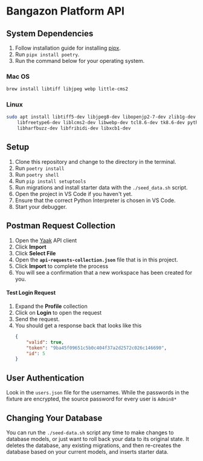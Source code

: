 # Bangazon Platform API

## System Dependencies

1. Follow installation guide for installing [pipx](https://pipx.pypa.io/stable/installation/).
2. Run `pipx install poetry`.
3. Run the command below for your operating system.

### Mac OS

```sh
brew install libtiff libjpeg webp little-cms2
```

### Linux

```sh
sudo apt install libtiff5-dev libjpeg8-dev libopenjp2-7-dev zlib1g-dev \
    libfreetype6-dev liblcms2-dev libwebp-dev tcl8.6-dev tk8.6-dev python3-tk \
    libharfbuzz-dev libfribidi-dev libxcb1-dev
```

## Setup

1. Clone this repository and change to the directory in the terminal.
2. Run `poetry install`
3. Run `poetry shell`
4. Run `pip install setuptools`
5. Run migrations and install starter data with the `./seed_data.sh` script.
6. Open the project in VS Code if you haven't yet.
7. Ensure that the correct Python Interpreter is chosen in VS Code.
8. Start your debugger.

## Postman Request Collection

1. Open the [Yaak](https://yaak.app/) API client
2. Click **Import**
3. Click **Select File**
4. Open the **`api-requests-collection.json`** file that is in this project.
5. Click **Import** to complete the process
6. You will see a confirmation that a new workspace has been created for you.

#### Test Login Request

1. Expand the **Profile** collection
2. Click on **Login** to open the request
3. Send the request.
4. You should get a response back that looks like this
   ```json
   {
       "valid": true,
       "token": "9ba45f09651c5b0c404f37a2d2572c026c146690",
       "id": 5
   }
   ```

## User Authentication

Look in the `users.json` file for the usernames. While the passwords in the fixture are encrypted, the source password for every user is `Admin8*`

## Changing Your Database

You can run the `./seed-data.sh` script any time to make changes to database models, or just want to roll back your data to its original state. It deletes the database, any existing migrations, and then re-creates the database based on your current models, and inserts starter data.
